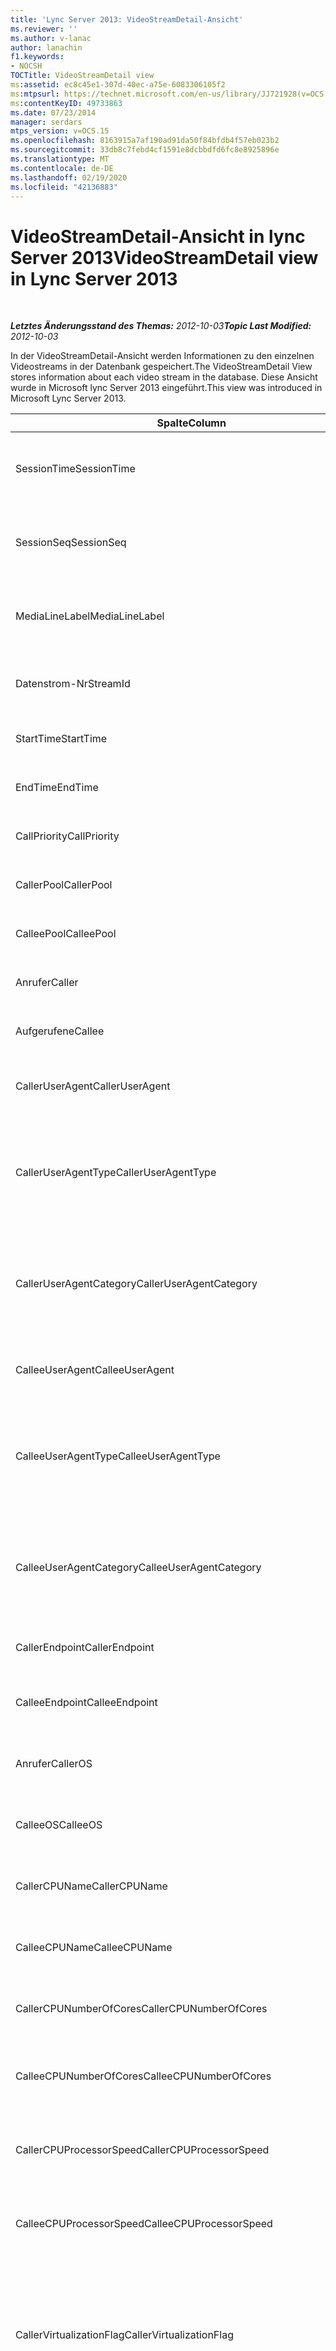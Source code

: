 ```yaml
---
title: 'Lync Server 2013: VideoStreamDetail-Ansicht'
ms.reviewer: ''
ms.author: v-lanac
author: lanachin
f1.keywords:
- NOCSH
TOCTitle: VideoStreamDetail view
ms:assetid: ec8c45e1-307d-40ec-a75e-6083306105f2
ms:mtpsurl: https://technet.microsoft.com/en-us/library/JJ721928(v=OCS.15)
ms:contentKeyID: 49733863
ms.date: 07/23/2014
manager: serdars
mtps_version: v=OCS.15
ms.openlocfilehash: 8163915a7af190ad91da50f84bfdb4f57eb023b2
ms.sourcegitcommit: 33db8c7febd4cf1591e8dcbbdfd6fc8e8925896e
ms.translationtype: MT
ms.contentlocale: de-DE
ms.lasthandoff: 02/19/2020
ms.locfileid: "42136883"
---
```

<div data-xmlns="http://www.w3.org/1999/xhtml">

<div class="topic" data-xmlns="http://www.w3.org/1999/xhtml" data-msxsl="urn:schemas-microsoft-com:xslt" data-cs="http://msdn.microsoft.com/">

<div data-asp="https://msdn2.microsoft.com/asp">

# <a name="videostreamdetail-view-in-lync-server-2013"></a><span data-ttu-id="d300b-102">VideoStreamDetail-Ansicht in lync Server 2013</span><span class="sxs-lookup"><span data-stu-id="d300b-102">VideoStreamDetail view in Lync Server 2013</span></span>

</div>

<div id="mainSection">

<div id="mainBody">

<span> </span>

<span data-ttu-id="d300b-103">_**Letztes Änderungsstand des Themas:** 2012-10-03_</span><span class="sxs-lookup"><span data-stu-id="d300b-103">_**Topic Last Modified:** 2012-10-03_</span></span>

<span data-ttu-id="d300b-104">In der VideoStreamDetail-Ansicht werden Informationen zu den einzelnen Videostreams in der Datenbank gespeichert.</span><span class="sxs-lookup"><span data-stu-id="d300b-104">The VideoStreamDetail View stores information about each video stream in the database.</span></span> <span data-ttu-id="d300b-105">Diese Ansicht wurde in Microsoft lync Server 2013 eingeführt.</span><span class="sxs-lookup"><span data-stu-id="d300b-105">This view was introduced in Microsoft Lync Server 2013.</span></span>


<table>
<colgroup>
<col style="width: 33%" />
<col style="width: 33%" />
<col style="width: 33%" />
</colgroup>
<thead>
<tr class="header">
<th><span data-ttu-id="d300b-106">Spalte</span><span class="sxs-lookup"><span data-stu-id="d300b-106">Column</span></span></th>
<th><span data-ttu-id="d300b-107">Datentyp</span><span class="sxs-lookup"><span data-stu-id="d300b-107">Data Type</span></span></th>
<th><span data-ttu-id="d300b-108">Beschreibung</span><span class="sxs-lookup"><span data-stu-id="d300b-108">Description</span></span></th>
</tr>
</thead>
<tbody>
<tr class="odd">
<td><p><span data-ttu-id="d300b-109">SessionTime</span><span class="sxs-lookup"><span data-stu-id="d300b-109">SessionTime</span></span></p></td>
<td><p><span data-ttu-id="d300b-110">Datum/Uhrzeit</span><span class="sxs-lookup"><span data-stu-id="d300b-110">datetime</span></span></p></td>
<td><p><span data-ttu-id="d300b-111"><a href="lync-server-2013-medialine-table.md">In lync Server 2013 auf die Medientabelle</a>verwiesen.</span><span class="sxs-lookup"><span data-stu-id="d300b-111">Referenced from the <a href="lync-server-2013-medialine-table.md">MediaLine table in Lync Server 2013</a>.</span></span></p></td>
</tr>
<tr class="even">
<td><p><span data-ttu-id="d300b-112">SessionSeq</span><span class="sxs-lookup"><span data-stu-id="d300b-112">SessionSeq</span></span></p></td>
<td><p><span data-ttu-id="d300b-113">int</span><span class="sxs-lookup"><span data-stu-id="d300b-113">int</span></span></p></td>
<td><p><span data-ttu-id="d300b-114"><a href="lync-server-2013-medialine-table.md">In lync Server 2013 auf die Medientabelle</a>verwiesen.</span><span class="sxs-lookup"><span data-stu-id="d300b-114">Referenced from the <a href="lync-server-2013-medialine-table.md">MediaLine table in Lync Server 2013</a>.</span></span></p></td>
</tr>
<tr class="odd">
<td><p><span data-ttu-id="d300b-115">MediaLineLabel</span><span class="sxs-lookup"><span data-stu-id="d300b-115">MediaLineLabel</span></span></p></td>
<td><p><span data-ttu-id="d300b-116">tinyint</span><span class="sxs-lookup"><span data-stu-id="d300b-116">tinyint</span></span></p></td>
<td><p><span data-ttu-id="d300b-117"><a href="lync-server-2013-medialine-table.md">In lync Server 2013 auf die Medientabelle</a>verwiesen.</span><span class="sxs-lookup"><span data-stu-id="d300b-117">Referenced from the <a href="lync-server-2013-medialine-table.md">MediaLine table in Lync Server 2013</a>.</span></span></p></td>
</tr>
<tr class="even">
<td><p><span data-ttu-id="d300b-118">Datenstrom-Nr</span><span class="sxs-lookup"><span data-stu-id="d300b-118">StreamId</span></span></p></td>
<td><p><span data-ttu-id="d300b-119">int</span><span class="sxs-lookup"><span data-stu-id="d300b-119">int</span></span></p></td>
<td><p><span data-ttu-id="d300b-120">Eindeutige ID innerhalb einer Medienzeile.</span><span class="sxs-lookup"><span data-stu-id="d300b-120">Unique ID within a media line.</span></span></p></td>
</tr>
<tr class="odd">
<td><p><span data-ttu-id="d300b-121">StartTime</span><span class="sxs-lookup"><span data-stu-id="d300b-121">StartTime</span></span></p></td>
<td><p><span data-ttu-id="d300b-122">Datum/Uhrzeit</span><span class="sxs-lookup"><span data-stu-id="d300b-122">datetime</span></span></p></td>
<td><p><span data-ttu-id="d300b-123">Startzeitpunkt der Sitzung.</span><span class="sxs-lookup"><span data-stu-id="d300b-123">Start time of the session.</span></span></p></td>
</tr>
<tr class="even">
<td><p><span data-ttu-id="d300b-124">EndTime</span><span class="sxs-lookup"><span data-stu-id="d300b-124">EndTime</span></span></p></td>
<td><p><span data-ttu-id="d300b-125">Datum/Uhrzeit</span><span class="sxs-lookup"><span data-stu-id="d300b-125">datetime</span></span></p></td>
<td><p><span data-ttu-id="d300b-126">Endzeitpunkt der Sitzung.</span><span class="sxs-lookup"><span data-stu-id="d300b-126">End time of the session.</span></span></p></td>
</tr>
<tr class="odd">
<td><p><span data-ttu-id="d300b-127">CallPriority</span><span class="sxs-lookup"><span data-stu-id="d300b-127">CallPriority</span></span></p></td>
<td><p><span data-ttu-id="d300b-128">int</span><span class="sxs-lookup"><span data-stu-id="d300b-128">int</span></span></p></td>
<td><p><span data-ttu-id="d300b-129">Priorität des Anrufs.</span><span class="sxs-lookup"><span data-stu-id="d300b-129">Priority of the call.</span></span></p></td>
</tr>
<tr class="even">
<td><p><span data-ttu-id="d300b-130">CallerPool</span><span class="sxs-lookup"><span data-stu-id="d300b-130">CallerPool</span></span></p></td>
<td><p><span data-ttu-id="d300b-131">nvarchar (256)</span><span class="sxs-lookup"><span data-stu-id="d300b-131">nvarchar(256)</span></span></p></td>
<td><p><span data-ttu-id="d300b-132">FQDN des Anruferpools.</span><span class="sxs-lookup"><span data-stu-id="d300b-132">Caller pool FQDN.</span></span></p></td>
</tr>
<tr class="odd">
<td><p><span data-ttu-id="d300b-133">CalleePool</span><span class="sxs-lookup"><span data-stu-id="d300b-133">CalleePool</span></span></p></td>
<td><p><span data-ttu-id="d300b-134">nvarchar (256)</span><span class="sxs-lookup"><span data-stu-id="d300b-134">nvarchar(256)</span></span></p></td>
<td><p><span data-ttu-id="d300b-135">FQDN des Angerufenenpools.</span><span class="sxs-lookup"><span data-stu-id="d300b-135">Callee pool FQDN.</span></span></p></td>
</tr>
<tr class="even">
<td><p><span data-ttu-id="d300b-136">Anrufer</span><span class="sxs-lookup"><span data-stu-id="d300b-136">Caller</span></span></p></td>
<td><p><span data-ttu-id="d300b-137">nvarchar (450)</span><span class="sxs-lookup"><span data-stu-id="d300b-137">nvarchar(450)</span></span></p></td>
<td><p><span data-ttu-id="d300b-138">URI des Anrufers.</span><span class="sxs-lookup"><span data-stu-id="d300b-138">Caller’s URI.</span></span></p></td>
</tr>
<tr class="odd">
<td><p><span data-ttu-id="d300b-139">Aufgerufene</span><span class="sxs-lookup"><span data-stu-id="d300b-139">Callee</span></span></p></td>
<td><p><span data-ttu-id="d300b-140">nvarchar (450)</span><span class="sxs-lookup"><span data-stu-id="d300b-140">nvarchar(450)</span></span></p></td>
<td><p><span data-ttu-id="d300b-141">URI des Angerufenen.</span><span class="sxs-lookup"><span data-stu-id="d300b-141">Callee’s URI.</span></span></p></td>
</tr>
<tr class="even">
<td><p><span data-ttu-id="d300b-142">CallerUserAgent</span><span class="sxs-lookup"><span data-stu-id="d300b-142">CallerUserAgent</span></span></p></td>
<td><p><span data-ttu-id="d300b-143">nvarchar (256)</span><span class="sxs-lookup"><span data-stu-id="d300b-143">nvarchar(256)</span></span></p></td>
<td><p><span data-ttu-id="d300b-144">Zeichenfolge für den Benutzer-Agent des Anrufers.</span><span class="sxs-lookup"><span data-stu-id="d300b-144">Caller’s user agent string.</span></span></p></td>
</tr>
<tr class="odd">
<td><p><span data-ttu-id="d300b-145">CallerUserAgentType</span><span class="sxs-lookup"><span data-stu-id="d300b-145">CallerUserAgentType</span></span></p></td>
<td><p><span data-ttu-id="d300b-146">smallint</span><span class="sxs-lookup"><span data-stu-id="d300b-146">smallint</span></span></p></td>
<td><p><span data-ttu-id="d300b-147">Typ des Benutzer-Agent des Anrufers.</span><span class="sxs-lookup"><span data-stu-id="d300b-147">Type of caller’s user agent.</span></span> <span data-ttu-id="d300b-148">Ausführliche Informationen finden Sie <a href="lync-server-2013-useragent-table.md">in der UserAgent-Tabelle in lync Server 2013</a> .</span><span class="sxs-lookup"><span data-stu-id="d300b-148">See the <a href="lync-server-2013-useragent-table.md">UserAgent table in Lync Server 2013</a> for details.</span></span></p></td>
</tr>
<tr class="even">
<td><p><span data-ttu-id="d300b-149">CallerUserAgentCategory</span><span class="sxs-lookup"><span data-stu-id="d300b-149">CallerUserAgentCategory</span></span></p></td>
<td><p><span data-ttu-id="d300b-150">nvarchar (64)</span><span class="sxs-lookup"><span data-stu-id="d300b-150">nvarchar(64)</span></span></p></td>
<td><p><span data-ttu-id="d300b-151">Kategorie des Benutzer-Agent des Anrufers.</span><span class="sxs-lookup"><span data-stu-id="d300b-151">Category of caller’s user agent.</span></span> <span data-ttu-id="d300b-152">Weitere Informationen finden Sie <a href="lync-server-2013-useragentdef-table-qoe.md">in der UserAgentDef-Tabelle (QoE) in lync Server 2013</a> .</span><span class="sxs-lookup"><span data-stu-id="d300b-152">See the <a href="lync-server-2013-useragentdef-table-qoe.md">UserAgentDef table (QoE) in Lync Server 2013</a> for details.</span></span></p></td>
</tr>
<tr class="odd">
<td><p><span data-ttu-id="d300b-153">CalleeUserAgent</span><span class="sxs-lookup"><span data-stu-id="d300b-153">CalleeUserAgent</span></span></p></td>
<td><p><span data-ttu-id="d300b-154">nvarchar (256)</span><span class="sxs-lookup"><span data-stu-id="d300b-154">nvarchar(256)</span></span></p></td>
<td><p><span data-ttu-id="d300b-155">Zeichenfolge für den Benutzer-Agent des Angerufenen.</span><span class="sxs-lookup"><span data-stu-id="d300b-155">Callee’s user agent string.</span></span></p></td>
</tr>
<tr class="even">
<td><p><span data-ttu-id="d300b-156">CalleeUserAgentType</span><span class="sxs-lookup"><span data-stu-id="d300b-156">CalleeUserAgentType</span></span></p></td>
<td><p><span data-ttu-id="d300b-157">smallint</span><span class="sxs-lookup"><span data-stu-id="d300b-157">smallint</span></span></p></td>
<td><p><span data-ttu-id="d300b-158">Typ des Benutzer-Agent des Angerufenen.</span><span class="sxs-lookup"><span data-stu-id="d300b-158">Type of callee’s user agent.</span></span> <span data-ttu-id="d300b-159">Weitere Informationen finden Sie <a href="lync-server-2013-useragent-table.md">in der UserAgent-Tabelle in lync Server 2013</a> .</span><span class="sxs-lookup"><span data-stu-id="d300b-159">See the <a href="lync-server-2013-useragent-table.md">UserAgent table in Lync Server 2013</a> for information.</span></span></p></td>
</tr>
<tr class="odd">
<td><p><span data-ttu-id="d300b-160">CalleeUserAgentCategory</span><span class="sxs-lookup"><span data-stu-id="d300b-160">CalleeUserAgentCategory</span></span></p></td>
<td><p><span data-ttu-id="d300b-161">nvarchar (64)</span><span class="sxs-lookup"><span data-stu-id="d300b-161">nvarchar(64)</span></span></p></td>
<td><p><span data-ttu-id="d300b-162">Kategorie des Benutzer-Agent des Angerufenen.</span><span class="sxs-lookup"><span data-stu-id="d300b-162">Category of callee’s user agent.</span></span> <span data-ttu-id="d300b-163">Weitere Informationen finden Sie <a href="lync-server-2013-useragentdef-table-qoe.md">in der UserAgentDef-Tabelle (QoE) in lync Server 2013</a> .</span><span class="sxs-lookup"><span data-stu-id="d300b-163">See the <a href="lync-server-2013-useragentdef-table-qoe.md">UserAgentDef table (QoE) in Lync Server 2013</a> for information.</span></span></p></td>
</tr>
<tr class="even">
<td><p><span data-ttu-id="d300b-164">CallerEndpoint</span><span class="sxs-lookup"><span data-stu-id="d300b-164">CallerEndpoint</span></span></p></td>
<td><p><span data-ttu-id="d300b-165">nvarchar (256)</span><span class="sxs-lookup"><span data-stu-id="d300b-165">nvarchar(256)</span></span></p></td>
<td><p><span data-ttu-id="d300b-166">Name des Endpunkts des Anrufers.</span><span class="sxs-lookup"><span data-stu-id="d300b-166">Caller’s endpoint name.</span></span></p></td>
</tr>
<tr class="odd">
<td><p><span data-ttu-id="d300b-167">CalleeEndpoint</span><span class="sxs-lookup"><span data-stu-id="d300b-167">CalleeEndpoint</span></span></p></td>
<td><p><span data-ttu-id="d300b-168">nvarchar (256)</span><span class="sxs-lookup"><span data-stu-id="d300b-168">nvarchar(256)</span></span></p></td>
<td><p><span data-ttu-id="d300b-169">Name des Endpunkts des Angerufenen.</span><span class="sxs-lookup"><span data-stu-id="d300b-169">Callee’s endpoint name.</span></span></p></td>
</tr>
<tr class="even">
<td><p><span data-ttu-id="d300b-170">Anrufer</span><span class="sxs-lookup"><span data-stu-id="d300b-170">CallerOS</span></span></p></td>
<td><p><span data-ttu-id="d300b-171">nvarchar (128)</span><span class="sxs-lookup"><span data-stu-id="d300b-171">nvarchar(128)</span></span></p></td>
<td><p><span data-ttu-id="d300b-172">Betriebssystem des Endpunkts des Anrufers.</span><span class="sxs-lookup"><span data-stu-id="d300b-172">Operating system (OS) of the caller’s endpoint.</span></span></p></td>
</tr>
<tr class="odd">
<td><p><span data-ttu-id="d300b-173">CalleeOS</span><span class="sxs-lookup"><span data-stu-id="d300b-173">CalleeOS</span></span></p></td>
<td><p><span data-ttu-id="d300b-174">nvarchar (128)</span><span class="sxs-lookup"><span data-stu-id="d300b-174">nvarchar(128)</span></span></p></td>
<td><p><span data-ttu-id="d300b-175">Betriebssystem des Endpunkts des Angerufenen.</span><span class="sxs-lookup"><span data-stu-id="d300b-175">Operating system (OS) of the callee’s endpoint.</span></span></p></td>
</tr>
<tr class="even">
<td><p><span data-ttu-id="d300b-176">CallerCPUName</span><span class="sxs-lookup"><span data-stu-id="d300b-176">CallerCPUName</span></span></p></td>
<td><p><span data-ttu-id="d300b-177">nvarchar (128)</span><span class="sxs-lookup"><span data-stu-id="d300b-177">nvarchar(128)</span></span></p></td>
<td><p><span data-ttu-id="d300b-178">Name der CPU des Endpunkts des Anrufers.</span><span class="sxs-lookup"><span data-stu-id="d300b-178">CPU name of the caller’s endpoint.</span></span></p></td>
</tr>
<tr class="odd">
<td><p><span data-ttu-id="d300b-179">CalleeCPUName</span><span class="sxs-lookup"><span data-stu-id="d300b-179">CalleeCPUName</span></span></p></td>
<td><p><span data-ttu-id="d300b-180">nvarchar (128)</span><span class="sxs-lookup"><span data-stu-id="d300b-180">nvarchar(128)</span></span></p></td>
<td><p><span data-ttu-id="d300b-181">Name der CPU des Endpunkts des Angerufenen.</span><span class="sxs-lookup"><span data-stu-id="d300b-181">CPU name of the callee’s endpoint.</span></span></p></td>
</tr>
<tr class="even">
<td><p><span data-ttu-id="d300b-182">CallerCPUNumberOfCores</span><span class="sxs-lookup"><span data-stu-id="d300b-182">CallerCPUNumberOfCores</span></span></p></td>
<td><p><span data-ttu-id="d300b-183">smallint</span><span class="sxs-lookup"><span data-stu-id="d300b-183">smallint</span></span></p></td>
<td><p><span data-ttu-id="d300b-184">Anzahl der CPU-Kerne des Endpunkts des Anrufers.</span><span class="sxs-lookup"><span data-stu-id="d300b-184">Number of CPU cores of the caller’s endpoint.</span></span></p></td>
</tr>
<tr class="odd">
<td><p><span data-ttu-id="d300b-185">CalleeCPUNumberOfCores</span><span class="sxs-lookup"><span data-stu-id="d300b-185">CalleeCPUNumberOfCores</span></span></p></td>
<td><p><span data-ttu-id="d300b-186">smallint</span><span class="sxs-lookup"><span data-stu-id="d300b-186">smallint</span></span></p></td>
<td><p><span data-ttu-id="d300b-187">Anzahl der CPU-Kerne des Endpunkts des Angerufenen.</span><span class="sxs-lookup"><span data-stu-id="d300b-187">Number of CPU cores of the callee’s endpoint.</span></span></p></td>
</tr>
<tr class="even">
<td><p><span data-ttu-id="d300b-188">CallerCPUProcessorSpeed</span><span class="sxs-lookup"><span data-stu-id="d300b-188">CallerCPUProcessorSpeed</span></span></p></td>
<td><p><span data-ttu-id="d300b-189">int</span><span class="sxs-lookup"><span data-stu-id="d300b-189">int</span></span></p></td>
<td><p><span data-ttu-id="d300b-190">Prozessorgeschwindigkeit der CPU des Endpunkts des Anrufers.</span><span class="sxs-lookup"><span data-stu-id="d300b-190">CPU processor speed of the caller’s endpoint.</span></span></p></td>
</tr>
<tr class="odd">
<td><p><span data-ttu-id="d300b-191">CalleeCPUProcessorSpeed</span><span class="sxs-lookup"><span data-stu-id="d300b-191">CalleeCPUProcessorSpeed</span></span></p></td>
<td><p><span data-ttu-id="d300b-192">int</span><span class="sxs-lookup"><span data-stu-id="d300b-192">int</span></span></p></td>
<td><p><span data-ttu-id="d300b-193">Prozessorgeschwindigkeit der CPU des Endpunkts des Angerufenen.</span><span class="sxs-lookup"><span data-stu-id="d300b-193">CPU processor speed of the callee’s endpoint.</span></span></p></td>
</tr>
<tr class="even">
<td><p><span data-ttu-id="d300b-194">CallerVirtualizationFlag</span><span class="sxs-lookup"><span data-stu-id="d300b-194">CallerVirtualizationFlag</span></span></p></td>
<td><p><span data-ttu-id="d300b-195">tinyint</span><span class="sxs-lookup"><span data-stu-id="d300b-195">tinyint</span></span></p></td>
<td><p><span data-ttu-id="d300b-196">Gibt an, ob das System des Anrufers in einer virtualisierten Umgebung ausgeführt wird.</span><span class="sxs-lookup"><span data-stu-id="d300b-196">Indicates whether the caller’s system is running in a virtualized environment.</span></span> <span data-ttu-id="d300b-197">Weitere Informationen finden Sie <a href="lync-server-2013-endpoint-table.md">in der Endpoint-Tabelle in lync Server 2013</a> .</span><span class="sxs-lookup"><span data-stu-id="d300b-197">See the <a href="lync-server-2013-endpoint-table.md">Endpoint table in Lync Server 2013</a> for more information.</span></span></p></td>
</tr>
<tr class="odd">
<td><p><span data-ttu-id="d300b-198">CalleeVirtualizationFlag</span><span class="sxs-lookup"><span data-stu-id="d300b-198">CalleeVirtualizationFlag</span></span></p></td>
<td><p><span data-ttu-id="d300b-199">tinyint</span><span class="sxs-lookup"><span data-stu-id="d300b-199">tinyint</span></span></p></td>
<td><p><span data-ttu-id="d300b-200">Gibt an, ob das System des Angerufenen in einer virtualisierten Umgebung ausgeführt wird.</span><span class="sxs-lookup"><span data-stu-id="d300b-200">Indicates whether the callee’s system is running in a virtualized environment.</span></span> <span data-ttu-id="d300b-201">Weitere Informationen finden Sie <a href="lync-server-2013-endpoint-table.md">in der Endpoint-Tabelle in lync Server 2013</a> .</span><span class="sxs-lookup"><span data-stu-id="d300b-201">See the <a href="lync-server-2013-endpoint-table.md">Endpoint table in Lync Server 2013</a> for more information.</span></span></p></td>
</tr>
<tr class="even">
<td><p><span data-ttu-id="d300b-202">ConnectivityIce</span><span class="sxs-lookup"><span data-stu-id="d300b-202">ConnectivityIce</span></span></p></td>
<td><p><span data-ttu-id="d300b-203">tinyint</span><span class="sxs-lookup"><span data-stu-id="d300b-203">tinyint</span></span></p></td>
<td><p><span data-ttu-id="d300b-204">Informationen zum Medienpfad, z. B. direkt oder Relay.</span><span class="sxs-lookup"><span data-stu-id="d300b-204">Information about media path, such as direct or relayed.</span></span> <span data-ttu-id="d300b-205">Weitere Informationen finden Sie <a href="lync-server-2013-medialine-table.md">in der Medientabelle in lync Server 2013</a> .</span><span class="sxs-lookup"><span data-stu-id="d300b-205">See the <a href="lync-server-2013-medialine-table.md">MediaLine table in Lync Server 2013</a> for more information.</span></span></p></td>
</tr>
<tr class="odd">
<td><p><span data-ttu-id="d300b-206">CallerIceWarningFlags</span><span class="sxs-lookup"><span data-stu-id="d300b-206">CallerIceWarningFlags</span></span></p></td>
<td><p><span data-ttu-id="d300b-207">int</span><span class="sxs-lookup"><span data-stu-id="d300b-207">int</span></span></p></td>
<td><p><span data-ttu-id="d300b-p109">Informationen zur interaktiven Verbindungsherstellung (Interactive Connectivity Establishment, ICE) für den Anrufer, in Bitflags beschrieben. Ausführliche Informationen finden Sie im Artikel "[MS-QoE]: Spezifikation für das Quality of Experience Monitoring Server-Protokoll".</span><span class="sxs-lookup"><span data-stu-id="d300b-p109">Information about Interactive Connectivity Establishment (ICE) process described in bits flags for the caller. For details, refer to the Quality of Experience Monitoring Server Protocol Specification.</span></span></p></td>
</tr>
<tr class="even">
<td><p><span data-ttu-id="d300b-210">CalleeIceWarningFlags</span><span class="sxs-lookup"><span data-stu-id="d300b-210">CalleeIceWarningFlags</span></span></p></td>
<td><p><span data-ttu-id="d300b-211">int</span><span class="sxs-lookup"><span data-stu-id="d300b-211">int</span></span></p></td>
<td><p><span data-ttu-id="d300b-p110">Informationen zur interaktiven Verbindungsherstellung (Interactive Connectivity Establishment, ICE) für den Angerufenen, in Bitflags beschrieben. Ausführliche Informationen finden Sie im Artikel "[MS-QoE]: Spezifikation für das Quality of Experience Monitoring Server-Protokoll".</span><span class="sxs-lookup"><span data-stu-id="d300b-p110">Information about Interactive Connectivity Establishment (ICE) process described in bits flags for the callee. For details, refer to the Quality of Experience Monitoring Server Protocol Specification.</span></span></p></td>
</tr>
<tr class="odd">
<td><p><span data-ttu-id="d300b-214">Transport</span><span class="sxs-lookup"><span data-stu-id="d300b-214">Transport</span></span></p></td>
<td><p><span data-ttu-id="d300b-215">int</span><span class="sxs-lookup"><span data-stu-id="d300b-215">int</span></span></p></td>
<td><p><span data-ttu-id="d300b-216">Transporttyp: 0 ist UDP, 1 ist TCP.</span><span class="sxs-lookup"><span data-stu-id="d300b-216">Transport type: 0 is UDP, 1 is TCP.</span></span></p></td>
</tr>
<tr class="even">
<td><p><span data-ttu-id="d300b-217">CallerIPAddr</span><span class="sxs-lookup"><span data-stu-id="d300b-217">CallerIPAddr</span></span></p></td>
<td><p><span data-ttu-id="d300b-218">var (50)</span><span class="sxs-lookup"><span data-stu-id="d300b-218">var(50)</span></span></p></td>
<td><p><span data-ttu-id="d300b-219">IP-Adresse des Anrufers.</span><span class="sxs-lookup"><span data-stu-id="d300b-219">IP address of the caller.</span></span> <span data-ttu-id="d300b-220">Dies kann eine IPv4- oder eine IPv6-Adresse sein.</span><span class="sxs-lookup"><span data-stu-id="d300b-220">This may be either an IPv4 or an IPv6 address.</span></span></p></td>
</tr>
<tr class="odd">
<td><p><span data-ttu-id="d300b-221">CallerPort</span><span class="sxs-lookup"><span data-stu-id="d300b-221">CallerPort</span></span></p></td>
<td><p><span data-ttu-id="d300b-222">int</span><span class="sxs-lookup"><span data-stu-id="d300b-222">int</span></span></p></td>
<td><p><span data-ttu-id="d300b-223">Vom Anrufer verwendeter Port.</span><span class="sxs-lookup"><span data-stu-id="d300b-223">Port used by the caller.</span></span></p></td>
</tr>
<tr class="even">
<td><p><span data-ttu-id="d300b-224">CallerInside</span><span class="sxs-lookup"><span data-stu-id="d300b-224">CallerInside</span></span></p></td>
<td><p><span data-ttu-id="d300b-225">Bit</span><span class="sxs-lookup"><span data-stu-id="d300b-225">bit</span></span></p></td>
<td><p><span data-ttu-id="d300b-p112">Gibt an, ob der Anrufer sich innerhalb des Organisationsnetzwerks befindet. 1 bedeutet, der Anrufer befindet sich im Unternehmensnetzwerk, 0 bedeutet, der Anrufer befindet sich außerhalb davon.</span><span class="sxs-lookup"><span data-stu-id="d300b-p112">Indicates whether the caller is inside the organization network. 1 means caller is inside the enterprise network, 0 means the caller is outside the network.</span></span></p></td>
</tr>
<tr class="odd">
<td><p><span data-ttu-id="d300b-228">CalleeIPAddr</span><span class="sxs-lookup"><span data-stu-id="d300b-228">CalleeIPAddr</span></span></p></td>
<td><p><span data-ttu-id="d300b-229">var (50)</span><span class="sxs-lookup"><span data-stu-id="d300b-229">var(50)</span></span></p></td>
<td><p><span data-ttu-id="d300b-230">IP-Adresse des Angerufenen.</span><span class="sxs-lookup"><span data-stu-id="d300b-230">IP address of the callee.</span></span> <span data-ttu-id="d300b-231">Dies kann eine IPv4- oder eine IPv6-Adresse sein.</span><span class="sxs-lookup"><span data-stu-id="d300b-231">This may be either an IPv4 or an IPv6 address.</span></span></p></td>
</tr>
<tr class="even">
<td><p><span data-ttu-id="d300b-232">CalleePort</span><span class="sxs-lookup"><span data-stu-id="d300b-232">CalleePort</span></span></p></td>
<td><p><span data-ttu-id="d300b-233">int</span><span class="sxs-lookup"><span data-stu-id="d300b-233">int</span></span></p></td>
<td><p><span data-ttu-id="d300b-234">Vom Angerufenen verwendeter Port.</span><span class="sxs-lookup"><span data-stu-id="d300b-234">Port used by the callee.</span></span></p></td>
</tr>
<tr class="odd">
<td><p><span data-ttu-id="d300b-235">CalleeInside</span><span class="sxs-lookup"><span data-stu-id="d300b-235">CalleeInside</span></span></p></td>
<td><p><span data-ttu-id="d300b-236">Bit</span><span class="sxs-lookup"><span data-stu-id="d300b-236">bit</span></span></p></td>
<td><p><span data-ttu-id="d300b-237">Gibt an, ob der Angerufene sich innerhalb des Organisationsnetzwerks befindet. 1 bedeutet, der Angerufene befindet sich im Unternehmensnetzwerk, 0 bedeutet, der Angerufene befindet sich außerhalb davon.</span><span class="sxs-lookup"><span data-stu-id="d300b-237">Indicates whether the caller is inside the organization network.1 means callee is inside the enterprise network, 0 means the callee is outside the network.</span></span></p></td>
</tr>
<tr class="even">
<td><p><span data-ttu-id="d300b-238">CallerUserSite</span><span class="sxs-lookup"><span data-stu-id="d300b-238">CallerUserSite</span></span></p></td>
<td><p><span data-ttu-id="d300b-239">nvarchar (128)</span><span class="sxs-lookup"><span data-stu-id="d300b-239">nvarchar(128)</span></span></p></td>
<td><p><span data-ttu-id="d300b-240">Name der Website des Anrufers.</span><span class="sxs-lookup"><span data-stu-id="d300b-240">Name of the caller’s site.</span></span></p></td>
</tr>
<tr class="odd">
<td><p><span data-ttu-id="d300b-241">CallerRegion</span><span class="sxs-lookup"><span data-stu-id="d300b-241">CallerRegion</span></span></p></td>
<td><p><span data-ttu-id="d300b-242">nvarchar (128)</span><span class="sxs-lookup"><span data-stu-id="d300b-242">nvarchar(128)</span></span></p></td>
<td><p><span data-ttu-id="d300b-243">Name des Landes/der Region der Website des Anrufers.</span><span class="sxs-lookup"><span data-stu-id="d300b-243">Name of the country/region of the caller’s site.</span></span></p></td>
</tr>
<tr class="even">
<td><p><span data-ttu-id="d300b-244">CalleeUserSite</span><span class="sxs-lookup"><span data-stu-id="d300b-244">CalleeUserSite</span></span></p></td>
<td><p><span data-ttu-id="d300b-245">nvarchar (128)</span><span class="sxs-lookup"><span data-stu-id="d300b-245">nvarchar(128)</span></span></p></td>
<td><p><span data-ttu-id="d300b-246">Name der Website des Angerufenen.</span><span class="sxs-lookup"><span data-stu-id="d300b-246">Name of the callee’s site.</span></span></p></td>
</tr>
<tr class="odd">
<td><p><span data-ttu-id="d300b-247">CalleeRegion</span><span class="sxs-lookup"><span data-stu-id="d300b-247">CalleeRegion</span></span></p></td>
<td><p><span data-ttu-id="d300b-248">nvarchar (128)</span><span class="sxs-lookup"><span data-stu-id="d300b-248">nvarchar(128)</span></span></p></td>
<td><p><span data-ttu-id="d300b-249">Name des Landes/der Region der Website des Angerufenen.</span><span class="sxs-lookup"><span data-stu-id="d300b-249">Name of the country/region of the callee’s site.</span></span></p></td>
</tr>
<tr class="even">
<td><p><span data-ttu-id="d300b-250">CallerRelayIPAddr</span><span class="sxs-lookup"><span data-stu-id="d300b-250">CallerRelayIPAddr</span></span></p></td>
<td><p><span data-ttu-id="d300b-251">var (50)</span><span class="sxs-lookup"><span data-stu-id="d300b-251">var(50)</span></span></p></td>
<td><p><span data-ttu-id="d300b-252">IP-Adresse des vom Anrufer verwendeten A/V-Edgedienstes.</span><span class="sxs-lookup"><span data-stu-id="d300b-252">IP Address of the A/V Edge service used by the caller.</span></span> <span data-ttu-id="d300b-253">Weitere Informationen finden Sie <a href="lync-server-2013-ipaddress-table.md">in der IPAddress-Tabelle in lync Server 2013</a> .</span><span class="sxs-lookup"><span data-stu-id="d300b-253">See the <a href="lync-server-2013-ipaddress-table.md">IPAddress table in Lync Server 2013</a> for more information.</span></span></p></td>
</tr>
<tr class="odd">
<td><p><span data-ttu-id="d300b-254">CallerRelayPort</span><span class="sxs-lookup"><span data-stu-id="d300b-254">CallerRelayPort</span></span></p></td>
<td><p><span data-ttu-id="d300b-255">int</span><span class="sxs-lookup"><span data-stu-id="d300b-255">int</span></span></p></td>
<td><p><span data-ttu-id="d300b-256">Port auf dem vom Anrufer verwendeten A/V-Edgedienst.</span><span class="sxs-lookup"><span data-stu-id="d300b-256">Port on the A/V Edge service used by the caller.</span></span></p></td>
</tr>
<tr class="even">
<td><p><span data-ttu-id="d300b-257">CalleeRelayIPAddr</span><span class="sxs-lookup"><span data-stu-id="d300b-257">CalleeRelayIPAddr</span></span></p></td>
<td><p><span data-ttu-id="d300b-258">var (50)</span><span class="sxs-lookup"><span data-stu-id="d300b-258">var(50)</span></span></p></td>
<td><p><span data-ttu-id="d300b-259">IP-Adressschlüssel des vom Anrufer verwendeten A/V-Edgedienstes.</span><span class="sxs-lookup"><span data-stu-id="d300b-259">IP Address key of the A/V Edge service used by the callee.</span></span> <span data-ttu-id="d300b-260">Weitere Informationen finden Sie <a href="lync-server-2013-ipaddress-table.md">in der IPAddress-Tabelle in lync Server 2013</a> .</span><span class="sxs-lookup"><span data-stu-id="d300b-260">See the <a href="lync-server-2013-ipaddress-table.md">IPAddress table in Lync Server 2013</a> for more information.</span></span></p></td>
</tr>
<tr class="odd">
<td><p><span data-ttu-id="d300b-261">CalleeRelayPort</span><span class="sxs-lookup"><span data-stu-id="d300b-261">CalleeRelayPort</span></span></p></td>
<td><p><span data-ttu-id="d300b-262">int</span><span class="sxs-lookup"><span data-stu-id="d300b-262">int</span></span></p></td>
<td><p><span data-ttu-id="d300b-263">Port auf dem vom Angerufenen verwendeten A/V-Edgedienst.</span><span class="sxs-lookup"><span data-stu-id="d300b-263">Port on the A/V Edge service used by the callee.</span></span></p></td>
</tr>
<tr class="even">
<td><p><span data-ttu-id="d300b-264">CallerCaptureDev</span><span class="sxs-lookup"><span data-stu-id="d300b-264">CallerCaptureDev</span></span></p></td>
<td><p><span data-ttu-id="d300b-265">varchar (256)</span><span class="sxs-lookup"><span data-stu-id="d300b-265">varchar(256)</span></span></p></td>
<td><p><span data-ttu-id="d300b-266">Name des Aufnahmegeräts des Anrufers.</span><span class="sxs-lookup"><span data-stu-id="d300b-266">Caller’s capture device name.</span></span></p></td>
</tr>
<tr class="odd">
<td><p><span data-ttu-id="d300b-267">CallerRenderDev</span><span class="sxs-lookup"><span data-stu-id="d300b-267">CallerRenderDev</span></span></p></td>
<td><p><span data-ttu-id="d300b-268">varchar (256)</span><span class="sxs-lookup"><span data-stu-id="d300b-268">varchar(256)</span></span></p></td>
<td><p><span data-ttu-id="d300b-269">Name des Darstellungsgeräts des Anrufers.</span><span class="sxs-lookup"><span data-stu-id="d300b-269">Caller’s render device name.</span></span></p></td>
</tr>
<tr class="even">
<td><p><span data-ttu-id="d300b-270">CallerCaptureDevDriver</span><span class="sxs-lookup"><span data-stu-id="d300b-270">CallerCaptureDevDriver</span></span></p></td>
<td><p><span data-ttu-id="d300b-271">varchar (256)</span><span class="sxs-lookup"><span data-stu-id="d300b-271">varchar(256)</span></span></p></td>
<td><p><span data-ttu-id="d300b-272">Name des Gerätetreibers des Aufnahmegeräts des Anrufers.</span><span class="sxs-lookup"><span data-stu-id="d300b-272">Caller’s capture device driver name.</span></span></p></td>
</tr>
<tr class="odd">
<td><p><span data-ttu-id="d300b-273">CallerRenderDevDriver</span><span class="sxs-lookup"><span data-stu-id="d300b-273">CallerRenderDevDriver</span></span></p></td>
<td><p><span data-ttu-id="d300b-274">varchar (256)</span><span class="sxs-lookup"><span data-stu-id="d300b-274">varchar(256)</span></span></p></td>
<td><p><span data-ttu-id="d300b-275">Name des Gerätetreibers des Darstellungsgeräts des Anrufers.</span><span class="sxs-lookup"><span data-stu-id="d300b-275">Caller’s render device driver name.</span></span></p></td>
</tr>
<tr class="even">
<td><p><span data-ttu-id="d300b-276">CalleeCaptureDev</span><span class="sxs-lookup"><span data-stu-id="d300b-276">CalleeCaptureDev</span></span></p></td>
<td><p><span data-ttu-id="d300b-277">varchar (256)</span><span class="sxs-lookup"><span data-stu-id="d300b-277">varchar(256)</span></span></p></td>
<td><p><span data-ttu-id="d300b-278">Name des Aufnahmegeräts des Angerufenen.</span><span class="sxs-lookup"><span data-stu-id="d300b-278">Callee’s capture device name.</span></span></p></td>
</tr>
<tr class="odd">
<td><p><span data-ttu-id="d300b-279">CalleeRenderDev</span><span class="sxs-lookup"><span data-stu-id="d300b-279">CalleeRenderDev</span></span></p></td>
<td><p><span data-ttu-id="d300b-280">varchar (256)</span><span class="sxs-lookup"><span data-stu-id="d300b-280">varchar(256)</span></span></p></td>
<td><p><span data-ttu-id="d300b-281">Name des Darstellungsgeräts des Angerufenen.</span><span class="sxs-lookup"><span data-stu-id="d300b-281">Callee’s render device name.</span></span></p></td>
</tr>
<tr class="even">
<td><p><span data-ttu-id="d300b-282">CalleCaptureDevDriver</span><span class="sxs-lookup"><span data-stu-id="d300b-282">CalleCaptureDevDriver</span></span></p></td>
<td><p><span data-ttu-id="d300b-283">varchar (256)</span><span class="sxs-lookup"><span data-stu-id="d300b-283">varchar(256)</span></span></p></td>
<td><p><span data-ttu-id="d300b-284">Name des Gerätetreibers des Aufnahmegeräts des Angerufenen.</span><span class="sxs-lookup"><span data-stu-id="d300b-284">Callee’s capture device driver name.</span></span></p></td>
</tr>
<tr class="odd">
<td><p><span data-ttu-id="d300b-285">CalleeRenderDevDriver</span><span class="sxs-lookup"><span data-stu-id="d300b-285">CalleeRenderDevDriver</span></span></p></td>
<td><p><span data-ttu-id="d300b-286">varchar (256)</span><span class="sxs-lookup"><span data-stu-id="d300b-286">varchar(256)</span></span></p></td>
<td><p><span data-ttu-id="d300b-287">Name des Gerätetreibers des Darstellungsgeräts des Angerufenen.</span><span class="sxs-lookup"><span data-stu-id="d300b-287">Callee’s render device driver name.</span></span></p></td>
</tr>
<tr class="even">
<td><p><span data-ttu-id="d300b-288">CallerNetworkConnectionType</span><span class="sxs-lookup"><span data-stu-id="d300b-288">CallerNetworkConnectionType</span></span></p></td>
<td><p><span data-ttu-id="d300b-289">tinyint</span><span class="sxs-lookup"><span data-stu-id="d300b-289">tinyint</span></span></p></td>
<td><p><span data-ttu-id="d300b-290">Typ der Netzwerkverbindung des Anrufers: 0 ist verkabelt, 1 ist kabellos.</span><span class="sxs-lookup"><span data-stu-id="d300b-290">Caller’s network connection type: 0 is wired, 1 is wireless.</span></span></p></td>
</tr>
<tr class="odd">
<td><p><span data-ttu-id="d300b-291">CallerVPN</span><span class="sxs-lookup"><span data-stu-id="d300b-291">CallerVPN</span></span></p></td>
<td><p><span data-ttu-id="d300b-292">Bit</span><span class="sxs-lookup"><span data-stu-id="d300b-292">bit</span></span></p></td>
<td><p><span data-ttu-id="d300b-p116">Gibt an, ob der Anrufer über ein virtuelles privates Netzwerk (VPN) verbunden ist. 1 ist VPN, 0 ist Nicht-VPN.</span><span class="sxs-lookup"><span data-stu-id="d300b-p116">Indicates whether or not the caller connected over a virtual private network. 1 is virtual private network (VPN), 0 is non-VPN.</span></span></p></td>
</tr>
<tr class="even">
<td><p><span data-ttu-id="d300b-295">CallerLinkSpeed</span><span class="sxs-lookup"><span data-stu-id="d300b-295">CallerLinkSpeed</span></span></p></td>
<td><p><span data-ttu-id="d300b-296">Decimal (18,)</span><span class="sxs-lookup"><span data-stu-id="d300b-296">decimal(18,)</span></span></p></td>
<td><p><span data-ttu-id="d300b-297">Netzwerkübertragungsrate für den Endpunkt des Anrufers in Bit/s.</span><span class="sxs-lookup"><span data-stu-id="d300b-297">Network link speed for the caller's endpoint in bps.</span></span></p></td>
</tr>
<tr class="odd">
<td><p><span data-ttu-id="d300b-298">CalleeNetworkConnectionType</span><span class="sxs-lookup"><span data-stu-id="d300b-298">CalleeNetworkConnectionType</span></span></p></td>
<td><p><span data-ttu-id="d300b-299">tinyint</span><span class="sxs-lookup"><span data-stu-id="d300b-299">tinyint</span></span></p></td>
<td><p><span data-ttu-id="d300b-300">Typ der Netzwerkverbindung des Angerufenen: 0 ist verkabelt, 1 ist kabellos.</span><span class="sxs-lookup"><span data-stu-id="d300b-300">Callee’s network connection type: 0 is wired, 1 is wireless.</span></span></p></td>
</tr>
<tr class="even">
<td><p><span data-ttu-id="d300b-301">CalleeVPN</span><span class="sxs-lookup"><span data-stu-id="d300b-301">CalleeVPN</span></span></p></td>
<td><p><span data-ttu-id="d300b-302">Bit</span><span class="sxs-lookup"><span data-stu-id="d300b-302">bit</span></span></p></td>
<td><p><span data-ttu-id="d300b-p117">Gibt an, ob der Angerufene über ein virtuelles privates Netzwerk (VPN) verbunden ist. 1 ist VPN, 0 ist Nicht-VPN.</span><span class="sxs-lookup"><span data-stu-id="d300b-p117">Indicates whether or not the callee connected over a virtual private network. 1 is virtual private network (VPN), 0 is non-VPN.</span></span></p></td>
</tr>
<tr class="odd">
<td><p><span data-ttu-id="d300b-305">CalleeLinkSpeed</span><span class="sxs-lookup"><span data-stu-id="d300b-305">CalleeLinkSpeed</span></span></p></td>
<td><p><span data-ttu-id="d300b-306">Decimal (18, 0)</span><span class="sxs-lookup"><span data-stu-id="d300b-306">decimal(18,0)</span></span></p></td>
<td><p><span data-ttu-id="d300b-307">Netzwerkübertragungsrate für den Endpunkt des Angerufenen in Bit/s.</span><span class="sxs-lookup"><span data-stu-id="d300b-307">Network link speed for the callee’s endpoint (in bps).</span></span></p></td>
</tr>
<tr class="even">
<td><p><span data-ttu-id="d300b-308">ConversationalMOS</span><span class="sxs-lookup"><span data-stu-id="d300b-308">ConversationalMOS</span></span></p></td>
<td><p><span data-ttu-id="d300b-309">Decimal (3, 2)</span><span class="sxs-lookup"><span data-stu-id="d300b-309">decimal(3,2)</span></span></p></td>
<td><p><span data-ttu-id="d300b-310">Schmalband-Gesprächs-MOS der Audiositzungen (basierend auf beiden Audiostreams).</span><span class="sxs-lookup"><span data-stu-id="d300b-310">Narrowband Conversational MOS of the audio sessions (based on both audio streams).</span></span></p></td>
</tr>
<tr class="odd">
<td><p><span data-ttu-id="d300b-311">AppliedBandwidthLimit</span><span class="sxs-lookup"><span data-stu-id="d300b-311">AppliedBandwidthLimit</span></span></p></td>
<td><p><span data-ttu-id="d300b-312">int</span><span class="sxs-lookup"><span data-stu-id="d300b-312">int</span></span></p></td>
<td><p><span data-ttu-id="d300b-p118">Tatsächliche Bandbreite, die unter verschiedenen Richtlinieneinstellungen (TURN, API, SDP, Richtlinienserver usw.) auf den jeweiligen Stream auf der Seite des Absenders angewendet wird. Dies ist nicht zu verwechseln mit der effektiven Bandbreite, da diese u. U. basierend auf der Bandbreitenschätzung niedriger ist. Dabei handelt es sich um die maximale Bandbreite, die für den Absenderstream möglich ist, abgesehen von den Beschränkungen durch die Bandbreitenschätzung.</span><span class="sxs-lookup"><span data-stu-id="d300b-p118">Actual bandwidth applied to the given send side stream given various policy settings (TURN, API, SDP, Policy Server, and so on). This is not to be confused with the effective bandwidth because there can be a lower effective bandwidth based on the bandwidth estimate. This is basically the maximum bandwidth the send stream can take barring limits imposed by the bandwidth estimate.</span></span></p></td>
</tr>
<tr class="even">
<td><p><span data-ttu-id="d300b-316">JitterInterArrival</span><span class="sxs-lookup"><span data-stu-id="d300b-316">JitterInterArrival</span></span></p></td>
<td><p><span data-ttu-id="d300b-317">int</span><span class="sxs-lookup"><span data-stu-id="d300b-317">int</span></span></p></td>
<td><p><span data-ttu-id="d300b-318">Durchschnittlicher Netzwerkjitter aus RTCP-Statistik (Real Time Control Protocol).</span><span class="sxs-lookup"><span data-stu-id="d300b-318">Average network jitter from Real Time Control Protocol (RTCP) statistics.</span></span></p></td>
</tr>
<tr class="odd">
<td><p><span data-ttu-id="d300b-319">JitterInterArrivalMax</span><span class="sxs-lookup"><span data-stu-id="d300b-319">JitterInterArrivalMax</span></span></p></td>
<td><p><span data-ttu-id="d300b-320">int</span><span class="sxs-lookup"><span data-stu-id="d300b-320">int</span></span></p></td>
<td><p><span data-ttu-id="d300b-321">Maximaler Netzwerkjitter während des Anrufs.</span><span class="sxs-lookup"><span data-stu-id="d300b-321">Maximum network jitter during the call.</span></span></p></td>
</tr>
<tr class="even">
<td><p><span data-ttu-id="d300b-322">Roundtrip</span><span class="sxs-lookup"><span data-stu-id="d300b-322">RoundTrip</span></span></p></td>
<td><p><span data-ttu-id="d300b-323">int</span><span class="sxs-lookup"><span data-stu-id="d300b-323">int</span></span></p></td>
<td><p><span data-ttu-id="d300b-324">Roundtripzeit aus RTCP-Statistik.</span><span class="sxs-lookup"><span data-stu-id="d300b-324">Round trip time from RTCP statistics.</span></span></p></td>
</tr>
<tr class="odd">
<td><p><span data-ttu-id="d300b-325">RoundTripMax</span><span class="sxs-lookup"><span data-stu-id="d300b-325">RoundTripMax</span></span></p></td>
<td><p><span data-ttu-id="d300b-326">int</span><span class="sxs-lookup"><span data-stu-id="d300b-326">int</span></span></p></td>
<td><p><span data-ttu-id="d300b-327">Maximale Roundtripzeit für den Audiostream.</span><span class="sxs-lookup"><span data-stu-id="d300b-327">Maximum round trip time for the audio stream.</span></span></p></td>
</tr>
<tr class="even">
<td><p><span data-ttu-id="d300b-328">PacketLossRate</span><span class="sxs-lookup"><span data-stu-id="d300b-328">PacketLossRate</span></span></p></td>
<td><p><span data-ttu-id="d300b-329">Decimal (5, 4)</span><span class="sxs-lookup"><span data-stu-id="d300b-329">decimal(5,4)</span></span></p></td>
<td><p><span data-ttu-id="d300b-330">Durchschnittliche Paketverlustrate während des Anrufs.</span><span class="sxs-lookup"><span data-stu-id="d300b-330">Average packet loss rate during the call.</span></span></p></td>
</tr>
<tr class="odd">
<td><p><span data-ttu-id="d300b-331">PacketLossRateMax</span><span class="sxs-lookup"><span data-stu-id="d300b-331">PacketLossRateMax</span></span></p></td>
<td><p><span data-ttu-id="d300b-332">Decimal (5, 4)</span><span class="sxs-lookup"><span data-stu-id="d300b-332">decimal(5,4)</span></span></p></td>
<td><p><span data-ttu-id="d300b-333">Maximale Paketverlustrate während des Anrufs.</span><span class="sxs-lookup"><span data-stu-id="d300b-333">Maximum packet loss observed during the call.</span></span></p></td>
</tr>
<tr class="even">
<td><p><span data-ttu-id="d300b-334">PacketUtilization</span><span class="sxs-lookup"><span data-stu-id="d300b-334">PacketUtilization</span></span></p></td>
<td><p><span data-ttu-id="d300b-335">int</span><span class="sxs-lookup"><span data-stu-id="d300b-335">int</span></span></p></td>
<td><p><span data-ttu-id="d300b-336">Paketwert für den Videostream (Real Time Transport Protocol, RTP).</span><span class="sxs-lookup"><span data-stu-id="d300b-336">Packet count for the video stream (Real Time Transport Protocol, RTP).</span></span></p></td>
</tr>
<tr class="odd">
<td><p><span data-ttu-id="d300b-337">Bandbreite</span><span class="sxs-lookup"><span data-stu-id="d300b-337">BandwidthEst</span></span></p></td>
<td><p><span data-ttu-id="d300b-338">int</span><span class="sxs-lookup"><span data-stu-id="d300b-338">int</span></span></p></td>
<td><p><span data-ttu-id="d300b-339">Bandbreitenschätzungen für den Audiostream.</span><span class="sxs-lookup"><span data-stu-id="d300b-339">Bandwidth estimates for the audio stream.</span></span></p></td>
</tr>
<tr class="even">
<td><p><span data-ttu-id="d300b-340">PayloadDescription</span><span class="sxs-lookup"><span data-stu-id="d300b-340">PayloadDescription</span></span></p></td>
<td><p><span data-ttu-id="d300b-341">int</span><span class="sxs-lookup"><span data-stu-id="d300b-341">int</span></span></p></td>
<td><p><span data-ttu-id="d300b-342">Für den Anruf verwendeter Audiocodec, der <a href="lync-server-2013-payloaddescription-table.md">in lync Server 2013 in der PayloadDescription-Tabelle</a>referenziert wird.</span><span class="sxs-lookup"><span data-stu-id="d300b-342">Audio codec used for the call, referenced from the <a href="lync-server-2013-payloaddescription-table.md">PayloadDescription table in Lync Server 2013</a>.</span></span></p></td>
</tr>
<tr class="odd">
<td><p><span data-ttu-id="d300b-343">VideoResolution</span><span class="sxs-lookup"><span data-stu-id="d300b-343">VideoResolution</span></span></p></td>
<td><p><span data-ttu-id="d300b-344">char (9)</span><span class="sxs-lookup"><span data-stu-id="d300b-344">char(9)</span></span></p></td>
<td><p><span data-ttu-id="d300b-p119">Auflösung des Videos in Pixel Breite x Höhe. Gemeldet als Zeichenfolge.</span><span class="sxs-lookup"><span data-stu-id="d300b-p119">Resolution of the video in pixels width multiplied by pixels height. Reported as a string.</span></span></p></td>
</tr>
<tr class="even">
<td><p><span data-ttu-id="d300b-347">VideoBitRateAvg</span><span class="sxs-lookup"><span data-stu-id="d300b-347">VideoBitRateAvg</span></span></p></td>
<td><p><span data-ttu-id="d300b-348">int</span><span class="sxs-lookup"><span data-stu-id="d300b-348">int</span></span></p></td>
<td><p><span data-ttu-id="d300b-349">Durchschnittliche Bitrate des Videostreams.</span><span class="sxs-lookup"><span data-stu-id="d300b-349">Average bit rate of the video stream.</span></span></p></td>
</tr>
<tr class="odd">
<td><p><span data-ttu-id="d300b-350">InboundVideoFrameRateAvg</span><span class="sxs-lookup"><span data-stu-id="d300b-350">InboundVideoFrameRateAvg</span></span></p></td>
<td><p><span data-ttu-id="d300b-351">Decimal (9, 4)</span><span class="sxs-lookup"><span data-stu-id="d300b-351">decimal(9,4)</span></span></p></td>
<td><p><span data-ttu-id="d300b-352">Empfangene Framerate des Videostreams.</span><span class="sxs-lookup"><span data-stu-id="d300b-352">Frame rate of video received.</span></span></p></td>
</tr>
<tr class="even">
<td><p><span data-ttu-id="d300b-353">OutboundVideoFrameRateAvg</span><span class="sxs-lookup"><span data-stu-id="d300b-353">OutboundVideoFrameRateAvg</span></span></p></td>
<td><p><span data-ttu-id="d300b-354">Decimal (9, 4)</span><span class="sxs-lookup"><span data-stu-id="d300b-354">decimal(9,4)</span></span></p></td>
<td><p><span data-ttu-id="d300b-355">Gesendete Framerate des Videostreams.</span><span class="sxs-lookup"><span data-stu-id="d300b-355">Frame rate of video sent.</span></span></p></td>
</tr>
<tr class="odd">
<td><p><span data-ttu-id="d300b-356">ViideoBitRateMax</span><span class="sxs-lookup"><span data-stu-id="d300b-356">ViideoBitRateMax</span></span></p></td>
<td><p><span data-ttu-id="d300b-357">int</span><span class="sxs-lookup"><span data-stu-id="d300b-357">int</span></span></p></td>
<td><p><span data-ttu-id="d300b-358">Maximale Videobitrate während der Videositzung.</span><span class="sxs-lookup"><span data-stu-id="d300b-358">Maximum video bit rate during the video session.</span></span></p></td>
</tr>
<tr class="even">
<td><p><span data-ttu-id="d300b-359">VideoPacketLossRate</span><span class="sxs-lookup"><span data-stu-id="d300b-359">VideoPacketLossRate</span></span></p></td>
<td><p><span data-ttu-id="d300b-360">Decimal (9, 4)</span><span class="sxs-lookup"><span data-stu-id="d300b-360">decimal(9,4)</span></span></p></td>
<td><p><span data-ttu-id="d300b-361">Videpaketverlustrate.</span><span class="sxs-lookup"><span data-stu-id="d300b-361">Rate at which video packets were lost.</span></span></p></td>
</tr>
<tr class="odd">
<td><p><span data-ttu-id="d300b-362">VideoFrameLossRate</span><span class="sxs-lookup"><span data-stu-id="d300b-362">VideoFrameLossRate</span></span></p></td>
<td><p><span data-ttu-id="d300b-363">Decimal (9.4)</span><span class="sxs-lookup"><span data-stu-id="d300b-363">decimal(9.4)</span></span></p></td>
<td><p><span data-ttu-id="d300b-364">Prozentsatz der verlorenen Videoframes von der Gesamtzahl der Videoframes.</span><span class="sxs-lookup"><span data-stu-id="d300b-364">Percentage of total video frames that are lost.</span></span></p></td>
</tr>
<tr class="even">
<td><p><span data-ttu-id="d300b-365">VideoFEC</span><span class="sxs-lookup"><span data-stu-id="d300b-365">VideoFEC</span></span></p></td>
<td><p><span data-ttu-id="d300b-366">Bit</span><span class="sxs-lookup"><span data-stu-id="d300b-366">bit</span></span></p></td>
<td><p><span data-ttu-id="d300b-367">Nicht verwendet.</span><span class="sxs-lookup"><span data-stu-id="d300b-367">Not used.</span></span></p></td>
</tr>
<tr class="odd">
<td><p><span data-ttu-id="d300b-368">VideoAllocateBWAvg</span><span class="sxs-lookup"><span data-stu-id="d300b-368">VideoAllocateBWAvg</span></span></p></td>
<td><p><span data-ttu-id="d300b-369">int</span><span class="sxs-lookup"><span data-stu-id="d300b-369">int</span></span></p></td>
<td><p><span data-ttu-id="d300b-370">Durchschnittliche für Video reservierte Bandbreite.</span><span class="sxs-lookup"><span data-stu-id="d300b-370">Average amount of bandwidth allocated for video.</span></span></p></td>
</tr>
<tr class="even">
<td><p><span data-ttu-id="d300b-371">VideoLocalFrameLossPercentageAvg</span><span class="sxs-lookup"><span data-stu-id="d300b-371">VideoLocalFrameLossPercentageAvg</span></span></p></td>
<td><p><span data-ttu-id="d300b-372">Decimal (9.4)</span><span class="sxs-lookup"><span data-stu-id="d300b-372">decimal(9.4)</span></span></p></td>
<td><p><span data-ttu-id="d300b-373">Durchschnittlicher Prozentsatz der gesamten Videoframes, die verloren gingen.</span><span class="sxs-lookup"><span data-stu-id="d300b-373">Percentage of total video frames that were lost.</span></span></p></td>
</tr>
<tr class="odd">
<td><p><span data-ttu-id="d300b-374">SenderIsCallerPAI</span><span class="sxs-lookup"><span data-stu-id="d300b-374">SenderIsCallerPAI</span></span></p></td>
<td><p><span data-ttu-id="d300b-375">Bit</span><span class="sxs-lookup"><span data-stu-id="d300b-375">bit</span></span></p></td>
<td><p><span data-ttu-id="d300b-p120">Streamrichtung für PAI-Informationen (P-Asserted-Identity). 1 bedeutet, die Streamrichtung verläuft vom Anrufer zum Angerufenen. 0 bedeutet, die Streamrichtung verläuft vom Angerufenen zum Anrufer.</span><span class="sxs-lookup"><span data-stu-id="d300b-p120">Stream direction for p-asserted identity information. 1 means the stream direction is from the caller to the callee; 0 means the stream direction is from the callee to the caller.</span></span></p></td>
</tr>
</tbody>
</table>


</div>

<span> </span>

</div>

</div>

</div>

